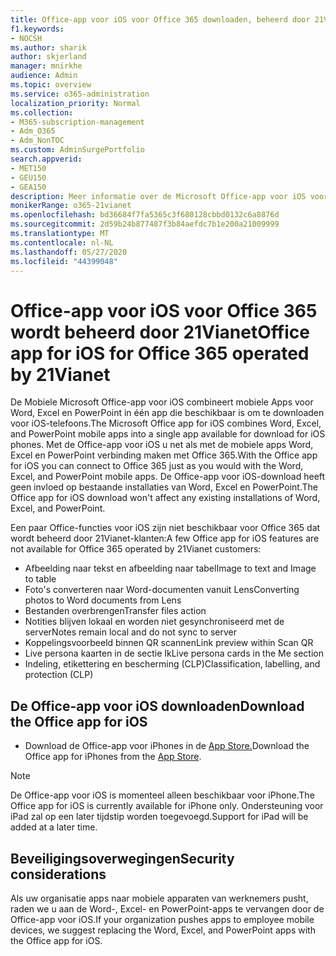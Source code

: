 ```yaml
---
title: Office-app voor iOS voor Office 365 downloaden, beheerd door 21Vianet
f1.keywords:
- NOCSH
ms.author: sharik
author: skjerland
manager: mnirkhe
audience: Admin
ms.topic: overview
ms.service: o365-administration
localization_priority: Normal
ms.collection:
- M365-subscription-management
- Adm_O365
- Adm_NonTOC
ms.custom: AdminSurgePortfolio
search.appverid:
- MET150
- GEU150
- GEA150
description: Meer informatie over de Microsoft Office-app voor iOS voor Office 365 die wordt beheerd door 21Vianet en hoe u deze downloaden voor klanten in China.
monikerRange: o365-21vianet
ms.openlocfilehash: bd36684f7fa5365c3f680128cbbd0132c6a8876d
ms.sourcegitcommit: 2d59b24b877487f3b84aefdc7b1e200a21009999
ms.translationtype: MT
ms.contentlocale: nl-NL
ms.lasthandoff: 05/27/2020
ms.locfileid: "44399048"
---
```

# <a name="office-app-for-ios-for-office-365-operated-by-21vianet"></a><span data-ttu-id="61766-103">Office-app voor iOS voor Office 365 wordt beheerd door 21Vianet</span><span class="sxs-lookup"><span data-stu-id="61766-103">Office app for iOS for Office 365 operated by 21Vianet</span></span>

<span data-ttu-id="61766-104">De Mobiele Microsoft Office-app voor iOS combineert mobiele Apps voor Word, Excel en PowerPoint in één app die beschikbaar is om te downloaden voor iOS-telefoons.</span><span class="sxs-lookup"><span data-stu-id="61766-104">The Microsoft Office app for iOS combines Word, Excel, and PowerPoint mobile apps into a single app available for download for iOS phones.</span></span> <span data-ttu-id="61766-105">Met de Office-app voor iOS u net als met de mobiele apps Word, Excel en PowerPoint verbinding maken met Office 365.</span><span class="sxs-lookup"><span data-stu-id="61766-105">With the Office app for iOS you can connect to Office 365 just as you would with the Word, Excel, and PowerPoint mobile apps.</span></span> <span data-ttu-id="61766-106">De Office-app voor iOS-download heeft geen invloed op bestaande installaties van Word, Excel en PowerPoint.</span><span class="sxs-lookup"><span data-stu-id="61766-106">The Office app for iOS download won't affect any existing installations of Word, Excel, and PowerPoint.</span></span>

<span data-ttu-id="61766-107">Een paar Office-functies voor iOS zijn niet beschikbaar voor Office 365 dat wordt beheerd door 21Vianet-klanten:</span><span class="sxs-lookup"><span data-stu-id="61766-107">A few Office app for iOS features are not available for Office 365 operated by 21Vianet customers:</span></span>

- <span data-ttu-id="61766-108">Afbeelding naar tekst en afbeelding naar tabel</span><span class="sxs-lookup"><span data-stu-id="61766-108">Image to text and Image to table</span></span> 
- <span data-ttu-id="61766-109">Foto's converteren naar Word-documenten vanuit Lens</span><span class="sxs-lookup"><span data-stu-id="61766-109">Converting photos to Word documents from Lens</span></span> 
- <span data-ttu-id="61766-110">Bestanden overbrengen</span><span class="sxs-lookup"><span data-stu-id="61766-110">Transfer files action</span></span> 
- <span data-ttu-id="61766-111">Notities blijven lokaal en worden niet gesynchroniseerd met de server</span><span class="sxs-lookup"><span data-stu-id="61766-111">Notes remain local and do not sync to server</span></span>
- <span data-ttu-id="61766-112">Koppelingsvoorbeeld binnen QR scannen</span><span class="sxs-lookup"><span data-stu-id="61766-112">Link preview within Scan QR</span></span>
- <span data-ttu-id="61766-113">Live persona kaarten in de sectie Ik</span><span class="sxs-lookup"><span data-stu-id="61766-113">Live persona cards in the Me section</span></span>
- <span data-ttu-id="61766-114">Indeling, etikettering en bescherming (CLP)</span><span class="sxs-lookup"><span data-stu-id="61766-114">Classification, labelling, and protection (CLP)</span></span>


## <a name="download-the-office-app-for-ios"></a><span data-ttu-id="61766-115">De Office-app voor iOS downloaden</span><span class="sxs-lookup"><span data-stu-id="61766-115">Download the Office app for iOS</span></span>

- <span data-ttu-id="61766-116">Download de Office-app voor iPhones in de [App Store.](https://products.office.com/mobile/office?rtc=2)</span><span class="sxs-lookup"><span data-stu-id="61766-116">Download the Office app for iPhones from the [App Store](https://products.office.com/mobile/office?rtc=2).</span></span> 

> [!NOTE]
> <span data-ttu-id="61766-117">De Office-app voor iOS is momenteel alleen beschikbaar voor iPhone.</span><span class="sxs-lookup"><span data-stu-id="61766-117">The Office app for iOS is currently available for iPhone only.</span></span> <span data-ttu-id="61766-118">Ondersteuning voor iPad zal op een later tijdstip worden toegevoegd.</span><span class="sxs-lookup"><span data-stu-id="61766-118">Support for iPad will be added at a later time.</span></span> 

## <a name="security-considerations"></a><span data-ttu-id="61766-119">Beveiligingsoverwegingen</span><span class="sxs-lookup"><span data-stu-id="61766-119">Security considerations</span></span>

<span data-ttu-id="61766-120">Als uw organisatie apps naar mobiele apparaten van werknemers pusht, raden we u aan de Word-, Excel- en PowerPoint-apps te vervangen door de Office-app voor iOS.</span><span class="sxs-lookup"><span data-stu-id="61766-120">If your organization pushes apps to employee mobile devices, we suggest replacing the Word, Excel, and PowerPoint apps with the Office app for iOS.</span></span>  


